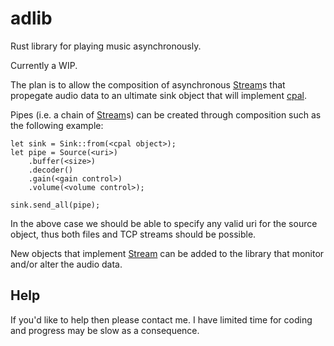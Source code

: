 # adlib

Rust library for playing music asynchronously.

Currently a WIP.

The plan is to allow the composition of asynchronous [Stream]s that
propegate audio data to an ultimate sink object that will implement
[cpal].

Pipes (i.e. a chain of [Stream]s) can be created through composition
such as the following example:

```code Rust
let sink = Sink::from(<cpal object>);
let pipe = Source(<uri>)
    .buffer(<size>)
    .decoder()
    .gain(<gain control>)
    .volume(<volume control>);

sink.send_all(pipe);
```

In the above case we should be able to specify any valid uri for the
source object, thus both files and TCP streams should be possible.

New objects that implement [Stream] can be added to the library that
monitor and/or alter the audio data.

## Help

If you'd like to help then please contact me. I have limited time for
coding and progress may be slow as a consequence.

[Stream]: https://docs.rs/futures/0.3.14/futures/stream/index.html
[cpal]: https://docs.rs/cpal/0.13.3/cpal/
